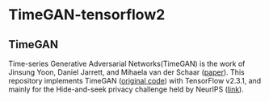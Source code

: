 # TimeGAN-tensorflow2
## TimeGAN

Time-series Generative Adversarial Networks(TimeGAN) is the work of Jinsung Yoon, Daniel Jarrett, and Mihaela van der Schaar
([paper](https://papers.nips.cc/paper/2019/file/c9efe5f26cd17ba6216bbe2a7d26d490-Paper.pdf)). This repository implements TimeGAN ([original code](https://github.com/jsyoon0823/TimeGAN)) with TensorFlow v2.3.1, and mainly for the Hide-and-seek privacy challenge held by NeurIPS ([link](https://www.vanderschaar-lab.com/privacy-challenge/)).


